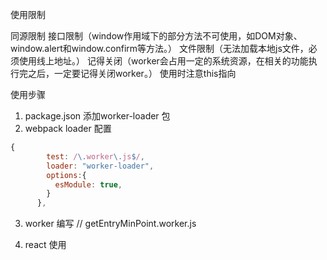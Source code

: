 使用限制

同源限制
接口限制（window作用域下的部分方法不可使用，如DOM对象、window.alert和window.confirm等方法。）
文件限制（无法加载本地js文件，必须使用线上地址。）
记得关闭（worker会占用一定的系统资源，在相关的功能执行完之后，一定要记得关闭worker。）
使用时注意this指向

使用步骤
1. package.json 添加worker-loader 包
2. webpack loader 配置
```js
{
        test: /\.worker\.js$/,
        loader: "worker-loader",
        options:{
          esModule: true,
        }
      },
```
3. worker 编写
// getEntryMinPoint.worker.js

4. react 使用

